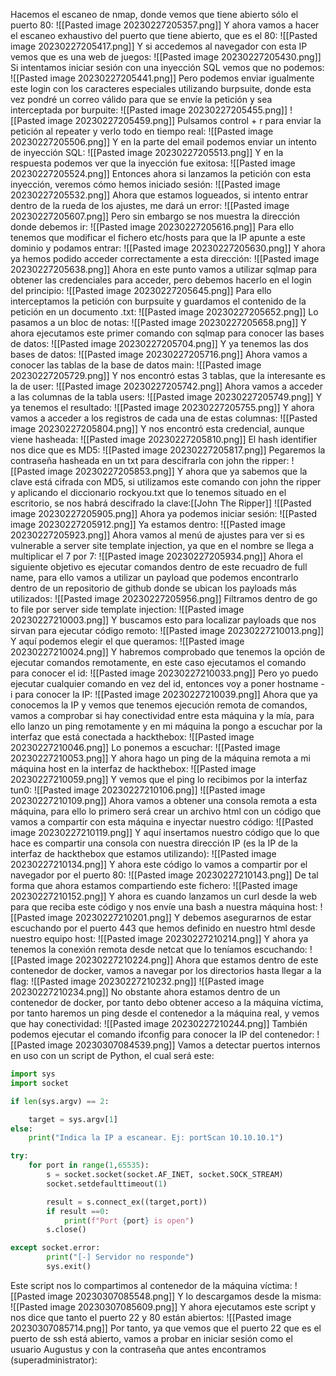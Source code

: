 Hacemos el escaneo de nmap, donde vemos que tiene abierto sólo el puerto 80:
![[Pasted image 20230227205357.png]]
Y ahora vamos a hacer el escaneo exhaustivo del puerto que tiene abierto, que es el 80:
![[Pasted image 20230227205417.png]]
Y si accedemos al navegador con esta IP vemos que es una web de juegos:
![[Pasted image 20230227205430.png]]
Si intentamos iniciar sesión con una inyección SQL vemos que no podemos:
![[Pasted image 20230227205441.png]]
Pero podemos enviar igualmente este login con los caracteres especiales utilizando burpsuite, donde esta vez pondré un correo válido para que se envíe la petición y sea interceptada por burpuite:
![[Pasted image 20230227205455.png]]
![[Pasted image 20230227205459.png]]
Pulsamos control + r para enviar la petición al repeater y verlo todo en tiempo real:
![[Pasted image 20230227205506.png]]
Y en la parte del email podemos enviar un intento de inyección SQL:
![[Pasted image 20230227205513.png]]
Y en la respuesta podemos ver que la inyección fue exitosa:
![[Pasted image 20230227205524.png]]
Entonces ahora si lanzamos la petición con esta inyección, veremos cómo hemos iniciado sesión:
![[Pasted image 20230227205532.png]]
Ahora que estamos logueados, si intento entrar dentro de la rueda de los ajustes, me dará un error:
![[Pasted image 20230227205607.png]]
Pero sin embargo se nos muestra la dirección donde debemos ir:
![[Pasted image 20230227205616.png]]
Para ello tenemos que modificar el fichero etc/hosts para que la IP apunte a este dominio y podamos entrar:
![[Pasted image 20230227205630.png]]
Y ahora ya hemos podido acceder correctamente a esta dirección:
![[Pasted image 20230227205638.png]]
Ahora en este punto vamos a utilizar sqlmap para obtener las credenciales para acceder, pero
debemos hacerlo en el login del principio:
![[Pasted image 20230227205645.png]]
Para ello interceptamos la petición con burpsuite y guardamos el contenido de la petición en un
documento .txt:
![[Pasted image 20230227205652.png]]
Lo pasamos a un bloc de notas:
![[Pasted image 20230227205658.png]]
Y ahora ejecutamos este primer comando con sqlmap para conocer las bases de datos:
![[Pasted image 20230227205704.png]]
Y ya tenemos las dos bases de datos:
![[Pasted image 20230227205716.png]]
Ahora vamos a conocer las tablas de la base de datos main:
![[Pasted image 20230227205729.png]]
Y nos encontró estas 3 tablas, que la interesante es la de user:
![[Pasted image 20230227205742.png]]
Ahora vamos a acceder a las columnas de la tabla users:
![[Pasted image 20230227205749.png]]
Y ya tenemos el resultado:
![[Pasted image 20230227205755.png]]
Y ahora vamos a acceder a los registros de cada una de estas columnas:
![[Pasted image 20230227205804.png]]
Y nos encontró esta credencial, aunque viene hasheada:
![[Pasted image 20230227205810.png]]
El hash identifier nos dice que es MD5:
![[Pasted image 20230227205817.png]]
Pegaremos la contraseña hasheada en un txt para descifrarla con john the ripper:
![[Pasted image 20230227205853.png]]
Y ahora que ya sabemos que la clave está cifrada con MD5, si utilizamos este comando con john the ripper y aplicando el diccionario rockyou.txt que lo tenemos situado en el escritorio, se nos habrá descifrado la clave:[[John The Ripper]]
![[Pasted image 20230227205905.png]]
Ahora ya podemos iniciar sesión:
![[Pasted image 20230227205912.png]]
Ya estamos dentro:
![[Pasted image 20230227205923.png]]
Ahora vamos al menú de ajustes para ver si es vulnerable a server site template injection, ya que en el nombre se llega a multiplicar el 7 por 7:
![[Pasted image 20230227205934.png]]
Ahora el siguiente objetivo es ejecutar comandos dentro de este recuadro de full name, para ello
vamos a utilizar un payload que podemos encontrarlo dentro de un repositorio de github donde se ubican los payloads más utilizados:
![[Pasted image 20230227205956.png]]
Filtramos dentro de go to file por server side template injection:
![[Pasted image 20230227210003.png]]
Y buscamos esto para localizar payloads que nos sirvan para ejecutar código remoto:
![[Pasted image 20230227210013.png]]
Y aquí podemos elegir el que queramos:
![[Pasted image 20230227210024.png]]
Y habremos comprobado que tenemos la opción de ejecutar comandos remotamente, en este caso ejecutamos el comando para conocer el id:
![[Pasted image 20230227210033.png]]
Pero yo puedo ejecutar cualquier comando en vez del id, entonces voy a poner hostname -i para
conocer la IP:
![[Pasted image 20230227210039.png]]
Ahora que ya conocemos la IP y vemos que tenemos ejecución remota de comandos, vamos a
comprobar si hay conectividad entre esta máquina y la mía, para ello lanzo un ping remotamente y
en mi máquina la pongo a escuchar por la interfaz que está conectada a hackthebox:
![[Pasted image 20230227210046.png]]
Lo ponemos a escuchar:
![[Pasted image 20230227210053.png]]
Y ahora hago un ping de la máquina remota a mi máquina host en la interfaz de hackthebox:
![[Pasted image 20230227210059.png]]
Y vemos que el ping lo recibimos por la interfaz tun0:
![[Pasted image 20230227210106.png]]
![[Pasted image 20230227210109.png]]
Ahora vamos a obtener una consola remota a esta máquina, para ello lo primero será crear un
archivo html con un código que vamos a compartir con esta máquina e inyectar nuestro código:
![[Pasted image 20230227210119.png]]
Y aquí insertamos nuestro código que lo que hace es compartir una consola con nuestra dirección IP (es la IP de la interfaz de hackthebox que estamos utilizando):
![[Pasted image 20230227210134.png]]
Y ahora este código lo vamos a compartir por el navegador por el puerto 80:
![[Pasted image 20230227210143.png]]
De tal forma que ahora estamos compartiendo este fichero:
![[Pasted image 20230227210152.png]]
Y ahora es cuando lanzamos un curl desde la web para que reciba este código y nos envíe una bash a nuestra máquina host:
![[Pasted image 20230227210201.png]]
Y debemos asegurarnos de estar escuchando por el puerto 443 que hemos definido en nuestro html desde nuestro equipo host:
![[Pasted image 20230227210214.png]]
Y ahora ya tenemos la conexión remota desde netcat que lo teníamos escuchando:
![[Pasted image 20230227210224.png]]
Ahora que estamos dentro de este contenedor de docker, vamos a navegar por los directorios hasta llegar a la flag:
![[Pasted image 20230227210232.png]]
![[Pasted image 20230227210234.png]]
No obstante ahora estamos dentro de un contenedor de docker, por tanto debo obtener acceso a la máquina víctima, por tanto haremos un ping desde el contenedor a la máquina real, y vemos que hay conectividad:
![[Pasted image 20230227210244.png]]
También podemos ejecutar el comando ifconfig para conocer la IP del contenedor:
![[Pasted image 20230307084539.png]]
Vamos a detectar puertos internos en uso con un script de Python, el cual será este:
```python
import sys
import socket

if len(sys.argv) == 2:

    target = sys.argv[1]
else:
    print("Indica la IP a escanear. Ej: portScan 10.10.10.1")

try:
    for port in range(1,65535):
        s = socket.socket(socket.AF_INET, socket.SOCK_STREAM)
        socket.setdefaulttimeout(1)

        result = s.connect_ex((target,port))
        if result ==0:
            print(f"Port {port} is open")
        s.close()

except socket.error:
        print("[-] Servidor no responde")
        sys.exit()
```
Este script nos lo compartimos al contenedor de la máquina víctima:
![[Pasted image 20230307085548.png]]
Y lo descargamos desde la misma:
![[Pasted image 20230307085609.png]]
Y ahora ejecutamos este script y nos dice que tanto el puerto 22 y 80 están abiertos:
![[Pasted image 20230307085714.png]]
Por tanto, ya que vemos que el puerto 22 que es el puerto de ssh está abierto, vamos a probar en iniciar sesión como el usuario Augustus y con la contraseña que antes encontramos (superadministrator):
